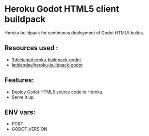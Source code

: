 # Heroku Godot HTML5 client buildpack

Heroku buildpack for continuous deployment of Godot HTML5 builds.

## Resources used :
- [3ddelano/heroku-buildpack-godot](https://github.com/3ddelano/heroku-buildpack-godot)
- [lethiandev/heroku-buildpack-godot](https://github.com/lethiandev/heroku-buildpack-godot)
## Features:
- Deploy [Godot](https://https://godotengine.org/) HTML5 source code to [Heroku](https://heroku.com).
- Serve it up.

## ENV vars:
- PORT
- GODOT_VERSION
